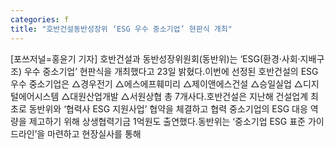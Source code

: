 ```yaml
---
categories: f
title: "호반건설동반성장위 ‘ESG 우수 중소기업’ 현판식 개최"
---
```

[포쓰저널=홍윤기 기자] 호반건설과 동반성장위원회(동반위)는 ‘ESG(환경·사회·지배구조) 우수 중소기업’ 현판식을 개최했다고 23일 밝혔다.이번에 선정된 호반건설의 ESG 우수 중소기업은 △경우전기 △에스에프훼미리 △제이앤에스건설 △승일실업 △디지털에어시스템 △대원산업개발 △서원상협 총 7개사다.호반건설은 지난해 건설업계 최초로 동반위와 ‘협력사 ESG 지원사업’ 협약을 체결하고 협력 중소기업의 ESG 대응 역량을 제고하기 위해 상생협력기금 1억원도 출연했다.동반위는 ‘중소기업 ESG 표준 가이드라인’을 마련하고 현장실사를 통해